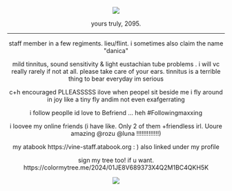 <p align="center">
<img src="https://komarev.com/ghpvc/?username=netsu-ijou&color=blue"
</p>


<p align="center">
yours truly, 2095.
</p>

***

<p align="center">
staff member in a few regiments. lieu/flint. i sometimes also claim the name "danica"
</p>
<p align="center">
mild tinnitus, sound sensitivity & light eustachian tube problems . i will vc really rarely if not at all. please take care of your ears. tinnitus is a terrible thing to bear everyday im serious
</p>
<p align="center">
c+h encouraged PLLEASSSSS ilove when peopel sit beside me i fly around in joy like a tiny fly andim not even exafgerrating
</p>
<p align="center">
i follow peoplle id love to Befriend ... heh #Followingmaxxing
</p>
<p align="center">
i loovee my online friends (i have like. Only 2 of them +friendless irl. Uoure amazing @rozu @luna !!!!!!!!!!!!!)
</p>
<p align="center">
my atabook https://vine-staff.atabook.org : ) also linked under my profile
</p>
<p align="center">
sign my tree too! if u want. https://colormytree.me/2024/01JE8V689373X4Q2M1BC4QKH5K
</p>

<p align="center">
<img src="https://files.catbox.moe/4io6er.png">
</p>
